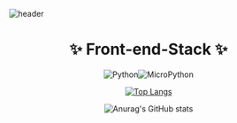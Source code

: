 ![header](https://capsule-render.vercel.app/api?type=waving&color=0:a82da8,100:da8f00&height=230&section=header&text=JinSeongKang&fontAlign=70&fontAlignY=40&fontSize=60&fontColor=ffffff&desc=Github%20Profile&descAlign=85&descAlignY=62)


<div align=center><h1> ✨ Front-end-Stack ✨ </h1></div>

<div align="center">
    <img alt="Python" src ="https://img.shields.io/badge/Python-3776AB.svg?&style=for-the-badge&logo=Python&logoColor=white"/><img alt="MicroPython"     src="https://img.shields.io/badge/MicroPython-2B2728.svg?&style=for-the-badge&logo=MicroPython&logoColor=white"/>

    
 

[![Top Langs](https://github-readme-stats.vercel.app/api/top-langs/?username=KangJinSeong&layout=compact)](https://github.com/KangJinSeong/github-readme-stats)

    
![Anurag's GitHub stats](https://github-readme-stats.vercel.app/api?username=KangJinSeong&show_icons=true&theme=radical)

